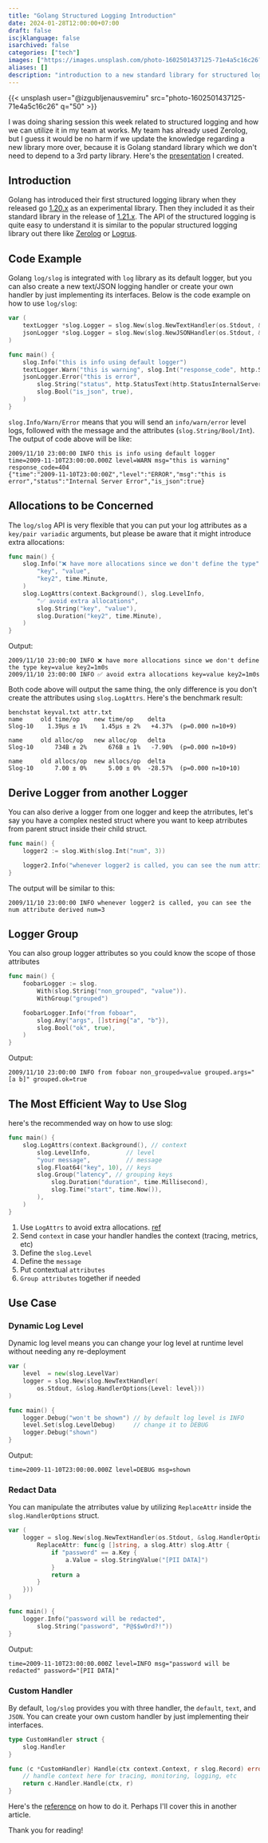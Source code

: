 ```yaml
---
title: "Golang Structured Logging Introduction"
date: 2024-01-28T12:00:00+07:00
draft: false
iscjklanguage: false
isarchived: false
categories: ["tech"]
images: ["https://images.unsplash.com/photo-1602501437125-71e4a5c16c26?w=1920&q=50"]
aliases: []
description: "introduction to a new standard library for structured logging in Golang"
---
```


{{< unsplash user="@izgubljenausvemiru" src="photo-1602501437125-71e4a5c16c26" q="50" >}}

I was doing sharing session this week related to structured logging and how we can utilize it in my team at works. My team has already used Zerolog, but I guess it would be no harm if we update the knowledge regarding a new library more over, because it is Golang standard library which we don't need to depend to a 3rd party library. Here's the [presentation](https://go-talks.appspot.com/github.com/clavinjune/presents/golang-structured-logging-introduction/index.slide#1) I created.

## Introduction

Golang has introduced their first structured logging library when they released go [1.20.x](https://pkg.go.dev/golang.org/x/exp@v0.0.0-20240119083558-1b970713d09a/slog) as an experimental library. Then they included it as their standard library in the release of [1.21.x](https://tip.golang.org/doc/go1.21#slog). The API of the structured logging is quite easy to understand it is similar to the popular structured logging library out there like [Zerolog](https://pkg.go.dev/github.com/rs/zerolog) or [Logrus](https://pkg.go.dev/github.com/sirupsen/logrus).

## Code Example

Golang `log/slog` is integrated with `log` library as its default logger, but you can also create a new text/JSON logging handler or create your own handler by just implementing its interfaces. Below is the code example on how to use `log/slog`:

```go
var (
    textLogger *slog.Logger = slog.New(slog.NewTextHandler(os.Stdout, &slog.HandlerOptions{}))
    jsonLogger *slog.Logger = slog.New(slog.NewJSONHandler(os.Stdout, &slog.HandlerOptions{}))
)

func main() {
    slog.Info("this is info using default logger")
    textLogger.Warn("this is warning", slog.Int("response_code", http.StatusNotFound))
    jsonLogger.Error("this is error",
        slog.String("status", http.StatusText(http.StatusInternalServerError)),
        slog.Bool("is_json", true),
    )
}
```

`slog.Info/Warn/Error` means that you will send an `info/warn/error` level logs, followed with the message and the attributes (`slog.String/Bool/Int`). The output of code above will be like:

```shell
2009/11/10 23:00:00 INFO this is info using default logger
time=2009-11-10T23:00:00.000Z level=WARN msg="this is warning" response_code=404
{"time":"2009-11-10T23:00:00Z","level":"ERROR","msg":"this is error","status":"Internal Server Error","is_json":true}
```

## Allocations to be Concerned

The `log/slog` API is very flexible that you can put your log attributes as a `key/pair variadic` arguments, but please be aware that it might introduce extra allocations:

```go
func main() {
    slog.Info("❌ have more allocations since we don't define the type",
        "key", "value",
        "key2", time.Minute,
    )
    slog.LogAttrs(context.Background(), slog.LevelInfo,
		"✅ avoid extra allocations",
        slog.String("key", "value"),
        slog.Duration("key2", time.Minute),
    )
}
```

Output:

```shell
2009/11/10 23:00:00 INFO ❌ have more allocations since we don't define the type key=value key2=1m0s
2009/11/10 23:00:00 INFO ✅ avoid extra allocations key=value key2=1m0s
```

Both code above will output the same thing, the only difference is you don't create the attributes using `slog.LogAttrs`. Here's the benchmark result:

```shell
benchstat keyval.txt attr.txt
name     old time/op    new time/op    delta
Slog-10    1.39µs ± 1%    1.45µs ± 2%   +4.37%  (p=0.000 n=10+9)

name     old alloc/op   new alloc/op   delta
Slog-10      734B ± 2%      676B ± 1%   -7.90%  (p=0.000 n=10+9)

name     old allocs/op  new allocs/op  delta
Slog-10      7.00 ± 0%      5.00 ± 0%  -28.57%  (p=0.000 n=10+10)
```

## Derive Logger from another Logger

You can also derive a logger from one logger and keep the atrributes, let's say you have a complex nested struct where you want to keep atrributes from parent struct inside their child struct.

```go
func main() {
    logger2 := slog.With(slog.Int("num", 3))

    logger2.Info("whenever logger2 is called, you can see the num attribute derived")
}
```

The output will be similar to this:

```shell
2009/11/10 23:00:00 INFO whenever logger2 is called, you can see the num attribute derived num=3
```

## Logger Group

You can also group logger attributes so you could know the scope of those attributes

```go
func main() {
    foobarLogger := slog.
        With(slog.String("non_grouped", "value")).
        WithGroup("grouped")

	foobarLogger.Info("from foboar",
		slog.Any("args", []string{"a", "b"}),
		slog.Bool("ok", true),
	)
}
```

Output:

```shell
2009/11/10 23:00:00 INFO from foboar non_grouped=value grouped.args="[a b]" grouped.ok=true
```

## The Most Efficient Way to Use Slog

here's the recommended way on how to use slog:

```go
func main() {
    slog.LogAttrs(context.Background(), // context
        slog.LevelInfo,          // level
        "your message",          // message
        slog.Float64("key", 10), // keys
        slog.Group("latency", // grouping keys
            slog.Duration("duration", time.Millisecond),
            slog.Time("start", time.Now()),
        ),
    )
}
```

1. Use `LogAttrs` to avoid extra allocations. [ref](https://pkg.go.dev/log/slog#hdr-Attrs_and_Values)
1. Send `context` in case your handler handles the context (tracing, metrics, etc)
1. Define the `slog.Level`
1. Define the `message`
1. Put contextual `attributes`
1. `Group attributes` together if needed

## Use Case

### Dynamic Log Level

Dynamic log level means you can change your log level at runtime level without needing any re-deployment

```go
var (
    level  = new(slog.LevelVar)
    logger = slog.New(slog.NewTextHandler(
        os.Stdout, &slog.HandlerOptions{Level: level}))
)

func main() {
    logger.Debug("won't be shown") // by default log level is INFO
    level.Set(slog.LevelDebug)     // change it to DEBUG
    logger.Debug("shown")
}
```

Output:

```shell
time=2009-11-10T23:00:00.000Z level=DEBUG msg=shown
```

### Redact Data

You can manipulate the atrributes value by utilizing `ReplaceAttr` inside the `slog.HandlerOptions` struct.

```go
var (
    logger = slog.New(slog.NewTextHandler(os.Stdout, &slog.HandlerOptions{
		ReplaceAttr: func(g []string, a slog.Attr) slog.Attr {
            if "password" == a.Key {
                a.Value = slog.StringValue("[PII DATA]")
            }
            return a
        }
	}))
)

func main() {
    logger.Info("password will be redacted",
        slog.String("password", "P@$$w0rd?!"))
}
```

Output:

```shell
time=2009-11-10T23:00:00.000Z level=INFO msg="password will be redacted" password="[PII DATA]"
```

### Custom Handler

By default, `log/slog` provides you with three handler, the `default`, `text`, and `JSON`. You can create your own custom handler by just implementing their interfaces.

```go
type CustomHandler struct {
    slog.Handler
}

func (c *CustomHandler) Handle(ctx context.Context, r slog.Record) error {
    // handle context here for tracing, monitoring, logging, etc
    return c.Handler.Handle(ctx, r)
}
```

Here's the [reference](https://github.com/golang/example/blob/master/slog-handler-guide/README.md) on how to do it. Perhaps I'll cover this in another article.

Thank you for reading!
